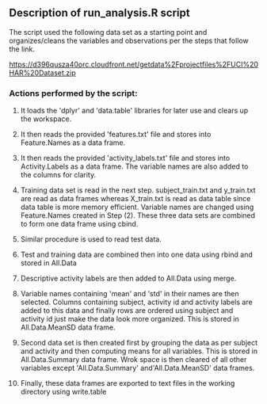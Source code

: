 ## Description of run_analysis.R script

The script used the following data set as a starting point and organizes/cleans the variables and observations per the steps that follow the link.

https://d396qusza40orc.cloudfront.net/getdata%2Fprojectfiles%2FUCI%20HAR%20Dataset.zip

### Actions performed by the script:

1. It loads the 'dplyr' and 'data.table' libraries for later use and clears up the workspace.

2. It then reads the provided 'features.txt' file  and stores into Feature.Names as a data frame. 

3. It then reads the provided 'activity_labels.txt' file  and stores into Activity.Labels as a data frame. The variable names are also added to the columns for clarity.

4. Training data set is read in the next step. subject_train.txt and y_train.txt are read as data frames whereas X_train.txt is read as data table since data table is more memory efficient. Variable names are changed using Feature.Names created in Step (2). These three data sets are combined to form one data frame using cbind.

5. Similar procedure is used to read test data.

6. Test and training data are combined then into one data using rbind and stored in All.Data

7. Descriptive activity labels are then added to All.Data using merge.

8. Variable names containing 'mean' and 'std' in their names are then selected. Columns containing subject, activity id and activity labels are added to this data and finally rows are ordered using subject and activity id just make the data look more organized. This is stored in All.Data.MeanSD data frame.

9. Second data set is then created first by grouping the data as per subject and activity and then  computing means for all variables. This is stored in All.Data.Summary data frame. Wrok space is then cleared of all other variables except 'All.Data.Summary' and'All.Data.MeanSD' data frames.

10. Finally, these data frames are exported to text files in the working directory using write.table
